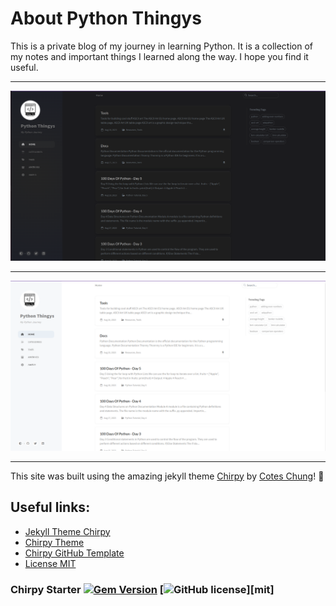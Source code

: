# About Python Thingys

This is a private blog of my journey in learning Python. It is a collection of my notes and important things I learned along the way. I hope you find it useful.

---

![Dark home page](assets/img/posts/python-thingy-dark.png)

---

![Light home page](assets/img/posts/python-thingy-light.png)

---

This site was built using the amazing jekyll theme [Chirpy](https://github.com/cotes2020/jekyll-theme-chirpy/) by [Cotes Chung](https://github.com/cotes2020)! 🤩

## Useful links:

- [Jekyll Theme Chirpy](https://rubygems.org/gems/jekyll-theme-chirpy)
- [Chirpy Theme](https://github.com/cotes2020/jekyll-theme-chirpy/)
- [Chirpy GitHub Template](https://github.com/cotes2020/chirpy-starter/generate)
- [License MIT](https://github.com/cotes2020/chirpy-starter/blob/master/LICENSE)

### Chirpy Starter [![Gem Version](https://img.shields.io/gem/v/jekyll-theme-chirpy)](https://rubygems.org/gems/jekyll-theme-chirpy) [![GitHub license](https://img.shields.io/github/license/cotes2020/chirpy-starter.svg?color=blue)][mit]
